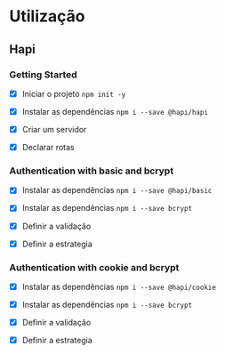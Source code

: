 # Utilização

## Hapi

### Getting Started


- [x] Iniciar o projeto `npm init -y`
- [x] Instalar as dependências `npm i --save @hapi/hapi`
- [x] Criar um servidor
- [x] Declarar rotas


### Authentication with basic and bcrypt


- [x] Instalar as dependências `npm i --save @hapi/basic`
- [x] Instalar as dependências `npm i --save bcrypt`
- [x] Definir a validação
- [x] Definir a estrategia



### Authentication with cookie and bcrypt


- [x] Instalar as dependências `npm i --save @hapi/cookie`
- [x] Instalar as dependências `npm i --save bcrypt`
- [x] Definir a validação
- [x] Definir a estrategia











